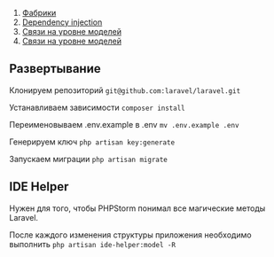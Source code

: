1. [Фабрики](factories.md)
2. [Dependency injection](dependency_injection.md)
2. [Связи на уровне моделей](relations.md)
2. [Связи на уровне моделей](eloquent.md)



## Развертывание

Клонируем репозиторий `git@github.com:laravel/laravel.git`

Устанавливаем зависимости `composer install`

Переименовываем .env.example в .env `mv .env.example .env`

Генерируем ключ `php artisan key:generate`

Запускаем миграции `php artisan migrate`

## IDE Helper
Нужен для того, чтобы PHPStorm понимал все магические методы Laravel.

После каждого изменения структуры приложения необходимо выполнить
`php artisan ide-helper:model -R `
